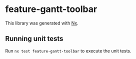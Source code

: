 # feature-gantt-toolbar

This library was generated with [Nx](https://nx.dev).

## Running unit tests

Run `nx test feature-gantt-toolbar` to execute the unit tests.
